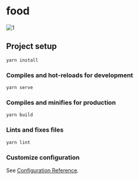 # food
![1](https://user-images.githubusercontent.com/90055525/146252007-2b7415cf-0942-409b-8a22-eca9cab6d25c.png)

## Project setup
```
yarn install
```

### Compiles and hot-reloads for development
```
yarn serve
```

### Compiles and minifies for production
```
yarn build
```

### Lints and fixes files
```
yarn lint
```

### Customize configuration
See [Configuration Reference](https://cli.vuejs.org/config/).
